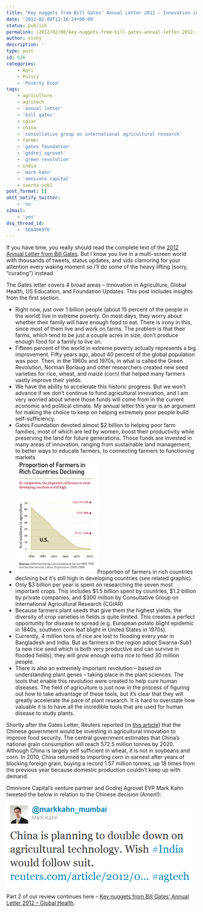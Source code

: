 ```yaml
---
title: "Key nuggets from Bill Gates' Annual Letter 2012 – Innovation in Agriculture"
date: '2012-02-08T12:16:24+00:00'
status: publish
permalink: /2012/02/08/key-nuggets-from-bill-gates-annual-letter-2012-innovation-in-agriculture
author: vishy
description: ''
type: post
id: 626
categories:
    - Agri
    - Policy
    - 'Poverty Econ'
tags:
    - agriculture
    - agritech
    - 'annual letter'
    - 'bill gates'
    - cgiar
    - china
    - 'consultative group on international agricultural research'
    - farmer
    - 'gates foundation'
    - 'godrej agrovet'
    - 'green revolution'
    - india
    - 'mark kahn'
    - 'omnivore capital'
    - swarna-sub1
post_format: []
aktt_notify_twitter:
    - 'no'
s2mail:
    - 'yes'
dsq_thread_id:
    - '568486976'
---
```

If you have time, you really should read the complete text of the [2012 Annual Letter from Bill Gates](http://www.gatesfoundation.org/annual-letter/2012/Pages/home-en.aspx). But I know you live in a multi-screen world with thousands of tweets, status updates, and vids clamoring for your attention every waking moment so I’ll do some of the heavy lifting (sorry, “curating”) instead.

The Gates letter covers 4 broad areas – Innovation in Agriculture, Global Health, US Education, and Foundation Updates. This post includes insights from the first section.

- Right now, just over 1 billion people (about 15 percent of the people in the world) live in extreme poverty. On most days, they worry about whether their family will have enough food to eat. There is irony in this, since most of them live and work on farms. The problem is that their farms, which tend to be just a couple acres in size, don’t produce enough food for a family to live on.
- Fifteen percent of the world in extreme poverty actually represents a big improvement. Fifty years ago, about 40 percent of the global population was poor. Then, in the 1960s and 1970s, in what is called the Green Revolution, Norman Borlaug and other researchers created new seed varieties for rice, wheat, and maize (corn) that helped many farmers vastly improve their yields.
- We have the ability to accelerate this historic progress. But we won’t advance if we don’t continue to fund agricultural innovation, and I am very worried about where those funds will come from in the current economic and political climate. My annual letter this year is an argument for making the choice to keep on helping extremely poor people build self-sufficiency.
- Gates Foundation devoted almost $2 billion to helping poor farm families, most of which are led by women, boost their productivity while preserving the land for future generations. Those funds are invested in many areas of innovation, ranging from sustainable land management, to better ways to educate farmers, to connecting farmers to functioning markets
- [![](../../../../uploads/2012/02/gates_letter_agri_farmers_proportion-217x300.png "gates_letter_agri_farmers_proportion")](../../../../uploads/2012/02/gates_letter_agri_farmers_proportion.png)Proportion of farmers in rich countries declining but it’s still high in developing countries (see related graphic).
- Only $3 billion per year is spent on researching the seven most important crops. This includes $1.5 billion spent by countries, $1.2 billion by private companies, and $300 million by Consultative Group on International Agricultural Research (CGIAR)
- Because farmers plant seeds that give them the highest yields, the diversity of crop varieties in fields is quite limited. This creates a perfect opportunity for disease to spread (e.g. European potato blight epidemic in 1840s, southern corn leaf blight in United States in 1970s).
- Currently, 4 million tons of rice are lost to flooding every year in Bangladesh and India. But as farmers in the region adopt Swarna-Sub1 (a new rice seed which is both very productive and can survive in flooded fields), they will grow enough extra rice to feed 30 million people.
- There is also an extremely important revolution – based on understanding plant genes – taking place in the plant sciences. The tools that enable this revolution were created to help cure human diseases. The field of agriculture is just now in the process of figuring out how to take advantage of these tools, but it’s clear that they will greatly accelerate the pace of plant research. It is hard to overstate how valuable it is to have all the incredible tools that are used for human disease to study plants.

Shortly after the Gates Letter, Reuters reported (in [this article](http://www.reuters.com/article/2012/02/01/us-china-agriculture-idUSTRE81016L20120201)) that the Chinese government would be investing in agricultural innovation to improve food security. The central government estimates that China’s national grain consumption will reach 572.5 million tonnes by 2020. Although China is largely self sufficient in wheat, it is not in soybeans and corn. In 2010, China returned to importing corn in earnest after years of blocking foreign grain, buying a record 1.57 million tonnes, up 18 times from the previous year because domestic production couldn’t keep up with demand.

Omnivore Capital’s venture partner and Godrej Agrovet EVP Mark Kahn tweeted the below in relation to the Chinese decision (Amen!):

[![](../../../../uploads/2012/02/markkahn_tweet_agtech.png "markkahn_tweet_agtech")](../../../../uploads/2012/02/markkahn_tweet_agtech.png)

Part 2 of our review continues here – [Key nuggets from Bill Gates’ Annual Letter 2012 – Global Health](http://www.techsangam.com/2012/02/09/key-nuggets-from-bill-gates-annual-letter-2012-global-health/).